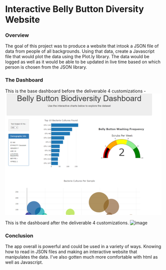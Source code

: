 # Interactive Belly Button Diversity Website

### Overview
The goal of this project was to produce a website that intook a JSON file of data from people of all backgrounds. Using that data, create a Javascript file that would plot the data using the Plot.ly library. The data would be logged as well as it would be able to be updated in live time based on which person is chosen from the JSON library.

### The Dashboard
This is the base dashboard before the deliverable 4 customizations - 
![image](https://github.com/PeijaEn/bellybutton-diversity/blob/main/Module%2012%20Dashboard.png?raw=true)

This is the dashboard after the deliverable 4 customizations.
![image]()

### Conclusion
The app overall is powerful and could be used in a variety of ways. Knowing how to read in JSON files and making an interactive website that manipulates the data. I've also gotten much more comfortable with html as well as Javascript. 
